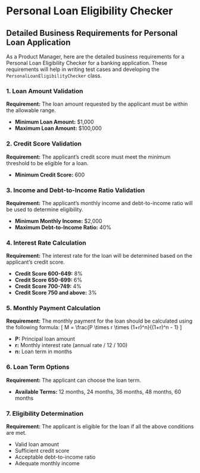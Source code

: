 # Personal Loan Eligibility Checker

## Detailed Business Requirements for Personal Loan Application

As a Product Manager, here are the detailed business requirements for a Personal Loan Eligibility Checker for a banking application. These requirements will help in writing test cases and developing the `PersonalLoanEligibilityChecker` class.

### 1. Loan Amount Validation

**Requirement:** The loan amount requested by the applicant must be within the allowable range.

- **Minimum Loan Amount:** $1,000
- **Maximum Loan Amount:** $100,000

### 2. Credit Score Validation

**Requirement:** The applicant’s credit score must meet the minimum threshold to be eligible for a loan.

- **Minimum Credit Score:** 600

### 3. Income and Debt-to-Income Ratio Validation

**Requirement:** The applicant’s monthly income and debt-to-income ratio will be used to determine eligibility.

- **Minimum Monthly Income:** $2,000
- **Maximum Debt-to-Income Ratio:** 40%

### 4. Interest Rate Calculation

**Requirement:** The interest rate for the loan will be determined based on the applicant’s credit score.

- **Credit Score 600-649:** 8%
- **Credit Score 650-699:** 6%
- **Credit Score 700-749:** 4%
- **Credit Score 750 and above:** 3%

### 5. Monthly Payment Calculation

**Requirement:** The monthly payment for the loan should be calculated using the following formula:
\[ M = \frac{P \times r \times (1+r)^n}{(1+r)^n - 1} \]

- **P:** Principal loan amount
- **r:** Monthly interest rate (annual rate / 12 / 100)
- **n:** Loan term in months

### 6. Loan Term Options

**Requirement:** The applicant can choose the loan term.

- **Available Terms:** 12 months, 24 months, 36 months, 48 months, 60 months

### 7. Eligibility Determination

**Requirement:** The applicant is eligible for the loan if all the above conditions are met.

- Valid loan amount
- Sufficient credit score
- Acceptable debt-to-income ratio
- Adequate monthly income

